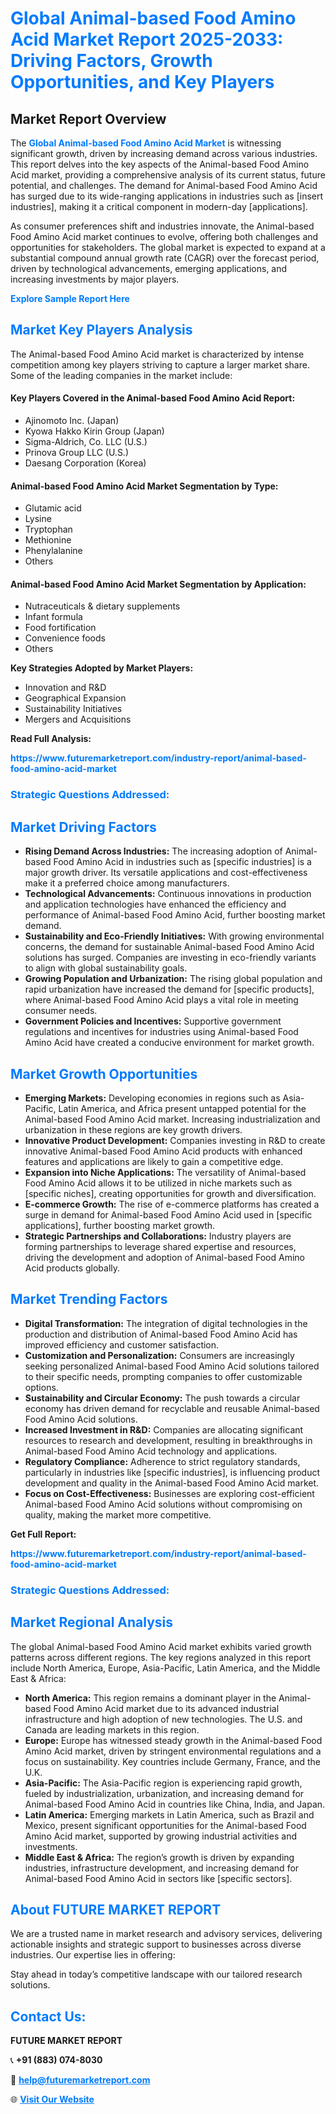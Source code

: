 <h1 style="color: #007BFF;">Global Animal-based Food Amino Acid Market Report 2025-2033: Driving Factors, Growth Opportunities, and Key Players</h1>

<section id="overview">
<h2>Market Report Overview</h2>
<p>The <a href="https://www.futuremarketreport.com/industry-report/animal-based-food-amino-acid-market" style="color: #007BFF; text-decoration: none;"><strong>Global Animal-based Food Amino Acid Market</strong></a> is witnessing significant growth, driven by increasing demand across various industries. This report delves into the key aspects of the Animal-based Food Amino Acid market, providing a comprehensive analysis of its current status, future potential, and challenges. The demand for Animal-based Food Amino Acid has surged due to its wide-ranging applications in industries such as [insert industries], making it a critical component in modern-day [applications].</p>
<p>As consumer preferences shift and industries innovate, the Animal-based Food Amino Acid market continues to evolve, offering both challenges and opportunities for stakeholders. The global market is expected to expand at a substantial compound annual growth rate (CAGR) over the forecast period, driven by technological advancements, emerging applications, and increasing investments by major players.</p>
</section>

<section id="overview">
<p><a href="https://www.futuremarketreport.com/request-sample/reportId=86199" style="color: #007BFF; text-decoration: none;"><strong>Explore Sample Report Here</strong></a></p>
</section>

<section id="key-players">
<h2 style="color: #007BFF;">Market Key Players Analysis</h2>
<p>The Animal-based Food Amino Acid market is characterized by intense competition among key players striving to capture a larger market share. Some of the leading companies in the market include:</p>
<h4>Key Players Covered in the Animal-based Food Amino Acid Report:</h4>
<ul><li>Ajinomoto Inc. (Japan)</li><li>Kyowa Hakko Kirin Group (Japan)</li><li>Sigma-Aldrich, Co. LLC (U.S.)</li><li>Prinova Group LLC (U.S.)</li><li>Daesang Corporation (Korea)</li></ul>
<h4>Animal-based Food Amino Acid Market Segmentation by Type:</h4>
<ul><li>Glutamic acid</li><li>Lysine</li><li>Tryptophan</li><li>Methionine</li><li>Phenylalanine</li><li>Others</li></ul>

<h4>Animal-based Food Amino Acid Market Segmentation by Application:</h4>
<ul><li>Nutraceuticals &amp; dietary supplements</li><li>Infant formula</li><li>Food fortification</li><li>Convenience foods</li><li>Others</li></ul>
<p><strong>Key Strategies Adopted by Market Players:</strong></p>
<ul>
<li>Innovation and R&D</li>
<li>Geographical Expansion</li>
<li>Sustainability Initiatives</li>
<li>Mergers and Acquisitions</li>
</ul>
</section>

<section>
<p><strong>Read Full Analysis: </strong></p><a href="https://www.futuremarketreport.com/industry-report/animal-based-food-amino-acid-market" style="color: #007BFF; text-decoration: none;"><strong>https://www.futuremarketreport.com/industry-report/animal-based-food-amino-acid-market</strong></a>
<h3 style="color: #007BFF;">Strategic Questions Addressed:</h3>
</section>

<section id="driving-factors">
<h2 style="color: #007BFF;">Market Driving Factors</h2>
<ul>
<li><strong>Rising Demand Across Industries:</strong> The increasing adoption of Animal-based Food Amino Acid in industries such as [specific industries] is a major growth driver. Its versatile applications and cost-effectiveness make it a preferred choice among manufacturers.</li>
<li><strong>Technological Advancements:</strong> Continuous innovations in production and application technologies have enhanced the efficiency and performance of Animal-based Food Amino Acid, further boosting market demand.</li>
<li><strong>Sustainability and Eco-Friendly Initiatives:</strong> With growing environmental concerns, the demand for sustainable Animal-based Food Amino Acid solutions has surged. Companies are investing in eco-friendly variants to align with global sustainability goals.</li>
<li><strong>Growing Population and Urbanization:</strong> The rising global population and rapid urbanization have increased the demand for [specific products], where Animal-based Food Amino Acid plays a vital role in meeting consumer needs.</li>
<li><strong>Government Policies and Incentives:</strong> Supportive government regulations and incentives for industries using Animal-based Food Amino Acid have created a conducive environment for market growth.</li>
</ul>
</section>

<section id="growth-opportunities">
<h2 style="color: #007BFF;">Market Growth Opportunities</h2>
<ul>
<li><strong>Emerging Markets:</strong> Developing economies in regions such as Asia-Pacific, Latin America, and Africa present untapped potential for the Animal-based Food Amino Acid market. Increasing industrialization and urbanization in these regions are key growth drivers.</li>
<li><strong>Innovative Product Development:</strong> Companies investing in R&D to create innovative Animal-based Food Amino Acid products with enhanced features and applications are likely to gain a competitive edge.</li>
<li><strong>Expansion into Niche Applications:</strong> The versatility of Animal-based Food Amino Acid allows it to be utilized in niche markets such as [specific niches], creating opportunities for growth and diversification.</li>
<li><strong>E-commerce Growth:</strong> The rise of e-commerce platforms has created a surge in demand for Animal-based Food Amino Acid used in [specific applications], further boosting market growth.</li>
<li><strong>Strategic Partnerships and Collaborations:</strong> Industry players are forming partnerships to leverage shared expertise and resources, driving the development and adoption of Animal-based Food Amino Acid products globally.</li>
</ul>
</section>

<section id="trending-factors">
<h2 style="color: #007BFF;">Market Trending Factors</h2>
<ul>
<li><strong>Digital Transformation:</strong> The integration of digital technologies in the production and distribution of Animal-based Food Amino Acid has improved efficiency and customer satisfaction.</li>
<li><strong>Customization and Personalization:</strong> Consumers are increasingly seeking personalized Animal-based Food Amino Acid solutions tailored to their specific needs, prompting companies to offer customizable options.</li>
<li><strong>Sustainability and Circular Economy:</strong> The push towards a circular economy has driven demand for recyclable and reusable Animal-based Food Amino Acid solutions.</li>
<li><strong>Increased Investment in R&D:</strong> Companies are allocating significant resources to research and development, resulting in breakthroughs in Animal-based Food Amino Acid technology and applications.</li>
<li><strong>Regulatory Compliance:</strong> Adherence to strict regulatory standards, particularly in industries like [specific industries], is influencing product development and quality in the Animal-based Food Amino Acid market.</li>
<li><strong>Focus on Cost-Effectiveness:</strong> Businesses are exploring cost-efficient Animal-based Food Amino Acid solutions without compromising on quality, making the market more competitive.</li>
</ul>
</section>

<section>
<p><strong>Get Full Report: </strong></p><a href="https://www.futuremarketreport.com/industry-report/animal-based-food-amino-acid-market" style="color: #007BFF; text-decoration: none;"><strong>https://www.futuremarketreport.com/industry-report/animal-based-food-amino-acid-market</strong></a>
<h3 style="color: #007BFF;">Strategic Questions Addressed:</h3>
</section>


<section id="regional-analysis">
<h2 style="color: #007BFF;">Market Regional Analysis</h2>
<p>The global Animal-based Food Amino Acid market exhibits varied growth patterns across different regions. The key regions analyzed in this report include North America, Europe, Asia-Pacific, Latin America, and the Middle East & Africa:</p>
<ul>
<li><strong>North America:</strong> This region remains a dominant player in the Animal-based Food Amino Acid market due to its advanced industrial infrastructure and high adoption of new technologies. The U.S. and Canada are leading markets in this region.</li>
<li><strong>Europe:</strong> Europe has witnessed steady growth in the Animal-based Food Amino Acid market, driven by stringent environmental regulations and a focus on sustainability. Key countries include Germany, France, and the U.K.</li>
<li><strong>Asia-Pacific:</strong> The Asia-Pacific region is experiencing rapid growth, fueled by industrialization, urbanization, and increasing demand for Animal-based Food Amino Acid in countries like China, India, and Japan.</li>
<li><strong>Latin America:</strong> Emerging markets in Latin America, such as Brazil and Mexico, present significant opportunities for the Animal-based Food Amino Acid market, supported by growing industrial activities and investments.</li>
<li><strong>Middle East & Africa:</strong> The region’s growth is driven by expanding industries, infrastructure development, and increasing demand for Animal-based Food Amino Acid in sectors like [specific sectors].</li>
</ul>
</section>

<footer>
<h2 style="color: #007BFF;">About FUTURE MARKET REPORT</h2>
<p>We are a trusted name in market research and advisory services, delivering actionable insights and strategic support to businesses across diverse industries. Our expertise lies in offering:</p>

<p>Stay ahead in today’s competitive landscape with our tailored research solutions.</p>

<h2 style="color: #007BFF;">Contact Us:</h2>
<p><strong>FUTURE MARKET REPORT</strong></p>
<p>📞 <strong>+91 (883) 074-8030</strong></p>
<p>📧 <strong><a href="mailto:help@futuremarketreport.com" style="color: #007BFF;">help@futuremarketreport.com</a></strong></p>
<p>🌐 <strong><a href="https://www.futuremarketreport.com/" style="color: #007BFF;">Visit Our Website</a></strong></p>
</footer>